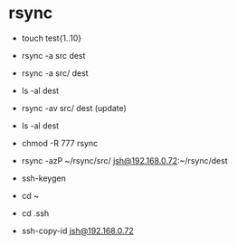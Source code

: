 # rsync

- touch test{1..10}
- rsync -a src dest
- rsync -a src/ dest
- ls -al dest
- rsync -av src/ dest (update)
- ls -al dest
- chmod -R 777 rsync
- rsync -azP ~/rsync/src/ jsh@192.168.0.72:~/rsync/dest

- ssh-keygen
- cd ~
- cd .ssh
- ssh-copy-id jsh@192.168.0.72
